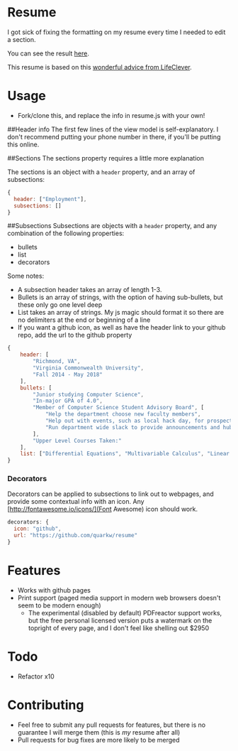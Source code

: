 # Resume
I got sick of fixing the formatting on my resume every time I needed to edit a section.

You can see the result [here](http://quarkw.github.io/resume/).

This resume is based on this [wonderful advice from LifeClever](http://www.lifeclever.com/give-your-resume-a-face-lift/).

# Usage
* Fork/clone this, and replace the info in resume.js with your own!

##Header info
The first few lines of the view model is self-explanatory. I don't recommend putting your phone number in there, if you'll be putting this online.

##Sections
The sections property requires a little more explanation

The sections is an object with a `header` property, and an array of subsections:
```js
{
  header: ["Employment"],
  subsections: []
}
```
##Subsections
Subsections are objects with a `header` property, and any combination of the following properties:
* bullets
* list
* decorators

Some notes:
* A subsection header takes an array of length 1-3.
* Bullets is an array of strings, with the option of having sub-bullets, but these only go one level deep
* List takes an array of strings. My js magic should format it so there are no delimiters at the end or beginning of a line
* If you want a github icon, as well as have the header link to your github repo, add the url to the github property
```js
{
    header: [
        "Richmond, VA",
        "Virginia Commonwealth University",
        "Fall 2014 - May 2018"
    ],
    bullets: [
        "Junior studying Computer Science",
        "In-major GPA of 4.0",
        "Member of Computer Science Student Advisory Board", [
            "Help the department choose new faculty members",
            "Help out with events, such as local hack day, for prospective and current computer science students",
            "Run department wide slack to provide announcements and hub for students to talk"
        ],
        "Upper Level Courses Taken:"
    ],
    list: ["Differential Equations", "Multivariable Calculus", "Linear Algebra", "Theory of Computation", "Operating Systems", "Software Engineering", "Algorithms w/ Advanced Data Structures", "Interactive Virtual Worlds", "Databases", "Programming Languages"]
}
```
### Decorators
Decorators can be applied to subsections to link out to webpages, and provide some contextual info with an icon. Any [http://fontawesome.io/icons/](Font Awesome) icon should work.
```js
decorators: {
  icon: "github",
  url: "https://github.com/quarkw/resume"
}
```

# Features
* Works with github pages
* Print support (paged media support in modern web browsers doesn't seem to be modern enough)
  * The experimental (disabled by default) PDFreactor support works, but the free personal licensed version puts a watermark on the topright of every page, and I don't feel like shelling out $2950

# Todo
* Refactor x10

# Contributing

* Feel free to submit any pull requests for features, but there is no guarantee I will merge them (this is *my* resume after all)
* Pull requests for bug fixes are more likely to be merged
